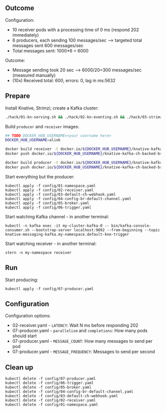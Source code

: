 ## Outcome

Configuration:
- 10 receiver pods with a processing time of 0 ms (respond 202 immediately)
- 6 producers, each sending 100 messages/sec --> targeted total messages sent 600 messages/sec
- Total messages sent: 1000*6 = 6000

Outcome:
- Message sending took 20 sec --> 6000/20=300 messages/sec (measured manually)
- (10x) Received total: 600, errors: 0, lag in ms:5632


## Prepare

Install Knative, Strimzi; create a Kafka cluster:

```bash
./hack/01-kn-serving.sh && ./hack/02-kn-eventing.sh && ./hack/03-strimzi.sh && ./hack/04-kn-kafka.sh
```

Build `producer` and `receiver` images:

```bash
## TODO DOCKER_HUB_USERNAME=<your username here>
DOCKER_HUB_USERNAME=aliok

docker build receiver -t docker.io/${DOCKER_HUB_USERNAME}/knative-kafka-ch-backed-broker-load-test-receiver
docker push docker.io/${DOCKER_HUB_USERNAME}/knative-kafka-ch-backed-broker-load-test-receiver

docker build producer -t docker.io/${DOCKER_HUB_USERNAME}/knative-kafka-ch-backed-broker-load-test-producer
docker push docker.io/${DOCKER_HUB_USERNAME}/knative-kafka-ch-backed-broker-load-test-producer
```

Start everything but the producer:

```
kubectl apply -f config/01-namespace.yaml
kubectl apply -f config/02-receiver.yaml
kubectl apply -f config/03-default-ch-webhook.yaml
kubectl apply -f config/04-config-br-default-channel.yaml
kubectl apply -f config/05-broker.yaml
kubectl apply -f config/06-trigger.yaml
```

Start watching Kafka channel - in another terminal:

```
kubectl -n kafka exec -it my-cluster-kafka-0 -- bin/kafka-console-consumer.sh --bootstrap-server localhost:9092 --from-beginning --topic knative-messaging-kafka.my-namespace.default-kne-trigger
```

Start watching receiver - in another terminal:

```
stern -n my-namespace receiver
```

## Run

Start producing:

```
kubectl apply -f config/07-producer.yaml
```

## Configuration

Configuration options:
- 02-receiver.yaml - `LATENCY`: Wait N ms before responding 202
- 07-producer.yaml - `parallelism` and `completions`: How many pods should start
- 07-producer.yaml - `MESSAGE_COUNT`: How many messages to send per pod
- 07-producer.yaml - `MESSAGE_FREQUENCY`: Messages to send per second


## Clean up

```
kubectl delete -f config/07-producer.yaml
kubectl delete -f config/06-trigger.yaml
kubectl delete -f config/05-broker.yaml
kubectl delete -f config/04-config-br-default-channel.yaml
kubectl delete -f config/03-default-ch-webhook.yaml
kubectl delete -f config/02-receiver.yaml
kubectl delete -f config/01-namespace.yaml
```
